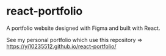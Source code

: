 # react-portfolio
A portfolio website designed with Figma and built with React.

See my personal portfolio which use this repository
=> https://yi10235512.github.io/react-portfolio/


